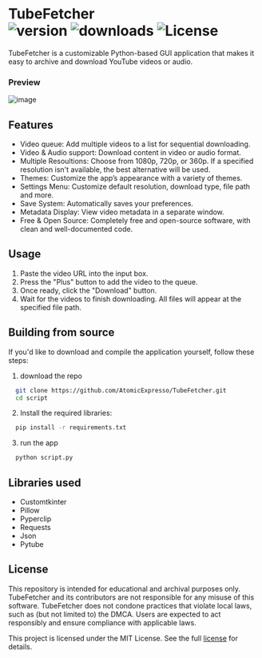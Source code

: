 # TubeFetcher <br> ![version](https://img.shields.io/github/v/release/atomicexpresso/TubeFetcher?label=latest-release) ![downloads](https://img.shields.io/github/downloads/atomicexpresso/TubeFetcher/total) ![License](https://img.shields.io/github/license/atomicexpresso/TubeFetcher)

TubeFetcher is a customizable Python-based GUI application that makes it easy to archive and download YouTube videos or audio.

### Preview
![image](https://github.com/user-attachments/assets/31f28fd7-f2b5-4684-894a-d45fbb4062e1)

## Features
- Video queue: Add multiple videos to a list for sequential downloading.
- Video & Audio support: Download content in video or audio format.
- Multiple Resoultions: Choose from 1080p, 720p, or 360p. If a specified resolution isn't available, the best alternative will be used.
- Themes: Customize the app’s appearance with a variety of themes.
- Settings Menu: Customize default resolution, download type, file path and more.
- Save System: Automatically saves your preferences.
- Metadata Display: View video metadata in a separate window.
- Free & Open Source: Completely free and open-source software, with clean and well-documented code.

## Usage
1. Paste the video URL into the input box.
2. Press the "Plus" button to add the video to the queue.
3. Once ready, click the "Download" button.
4. Wait for the videos to finish downloading. All files will appear at the specified file path.

## Building from source
If you'd like to download and compile the application yourself, follow these steps:

1. download the repo
```bash
  git clone https://github.com/AtomicExpresso/TubeFetcher.git
  cd script
```
2. Install the required libraries:
```bash
  pip install -r requirements.txt
```
3. run the app
```bash
  python script.py
```

## Libraries used
- Customtkinter
- Pillow
- Pyperclip
- Requests
- Json
- Pytube

## License
This repository is intended for educational and archival purposes only. TubeFetcher and its contributors are not responsible for any misuse of this software.
TubeFetcher does not condone practices that violate local laws, such as (but not limited to) the DMCA. Users are expected to act responsibly and ensure compliance with applicable laws.

This project is licensed under the MIT License. See the full [license](https://github.com/AtomicExpresso/TubeFetcher?tab=MIT-1-ov-file) for details.
